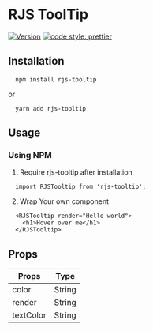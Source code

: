 # RJS ToolTip

[![Version](https://img.shields.io/badge/npm-7.19.1-blue)](https://www.npmjs.com/package/rjs-tooltip)
[![code style: prettier](https://img.shields.io/badge/code_style-prettier-ff69b4.svg)](https://github.com/prettier/prettier)

<!-- [![npm download][download-image]][download-url] -->

[download-image]: https://img.shields.io/npm/dm/rjs-tooltip.svg?style=flat-square
[download-url]: https://www.npmjs.com/package/rjs-tooltip

## Installation

```
  npm install rjs-tooltip
```

or

```
  yarn add rjs-tooltip
```

## Usage

### Using NPM

1. Require rjs-tooltip after installation

```
  import RJSTooltip from 'rjs-tooltip';
```

2. Wrap Your own component

```
  <RJSTooltip render="Hello world">
  	<h1>Hover over me</h1>
  </RJSTooltip>
```

## Props

| Props     | Type   |
| --------- | ------ |
| color     | String |
| render    | String |
| textColor | String |
